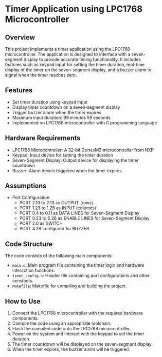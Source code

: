 # Timer Application using LPC1768 Microcontroller

## Overview
This project implements a timer application using the LPC1768 microcontroller. The application is designed to interface with a seven-segment display to provide accurate timing functionality. It includes features such as keypad input for setting the timer duration, real-time display of the timer on the seven-segment display, and a buzzer alarm to signal when the timer reaches zero.

## Features
- Set timer duration using keypad input
- Display timer countdown on a seven-segment display
- Trigger buzzer alarm when the timer expires
- Maximum input duration: 99 minutes 59 seconds
- Implemented on LPC1768 microcontroller with C programming language

## Hardware Requirements
- LPC1768 Microcontroller: A 32-bit CortexM3 microcontroller from NXP
- Keypad: Input device for setting the timer duration
- Seven-Segment Display: Output device for displaying the timer countdown
- Buzzer: Alarm device triggered when the timer expires

## Assumptions
- Port Configuration:
  - PORT 2.10 to 2.13 as OUTPUT (rows)
  - PORT 1.23 to 1.26 as INPUT (columns)
  - PORT 0.4 to 0.11 as DATA LINES for Seven-Segment Display
  - PORT 0.23 to 0.26 as ENABLE LINES for Seven-Segment Display
  - PORT 2.0 as SWITCH
  - PORT 4.28 configured for BUZZER

## Code Structure
The code consists of the following main components:
- `main.c`: Main program file containing the timer logic and hardware interaction functions.
- `timer_config.h`: Header file containing port configurations and other constants.
- `Makefile`: Makefile for compiling and building the project.

## How to Use
1. Connect the LPC1768 microcontroller with the required hardware components.
2. Compile the code using an appropriate toolchain.
3. Flash the compiled code onto the LPC1768 microcontroller.
4. Power on the system and interact with the keypad to set the timer duration.
5. The timer countdown will be displayed on the seven-segment display.
6. When the timer expires, the buzzer alarm will be triggered.


